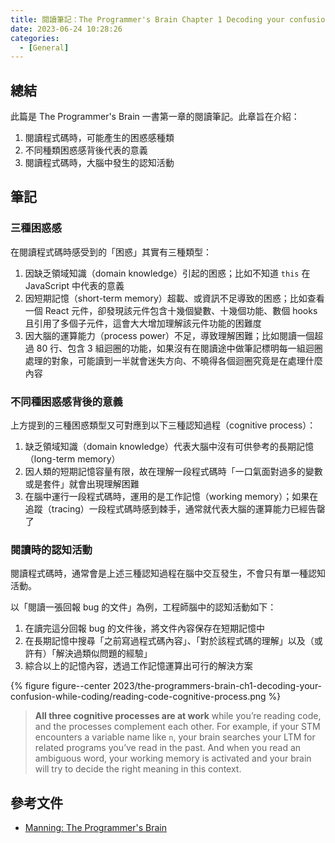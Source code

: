 ```yaml
---
title: 閱讀筆記：The Programmer's Brain Chapter 1 Decoding your confusion while coding
date: 2023-06-24 10:28:26
categories:
  - [General]
---
```


## 總結

此篇是 The Programmer's Brain 一書第一章的閱讀筆記。此章旨在介紹：

1. 閱讀程式碼時，可能產生的困惑感種類
2. 不同種類困惑感背後代表的意義
3. 閱讀程式碼時，大腦中發生的認知活動

## 筆記

### 三種困惑感

在閱讀程式碼時感受到的「困惑」其實有三種類型：

1. 因缺乏領域知識（domain knowledge）引起的困惑；比如不知道 `this` 在 JavaScript 中代表的意義
2. 因短期記憶（short-term memory）超載、或資訊不足導致的困惑；比如查看一個 React 元件，卻發現該元件包含十幾個變數、十幾個功能、數個 hooks 且引用了多個子元件，這會大大增加理解該元件功能的困難度
3. 因大腦的運算能力（process power）不足，導致理解困難；比如閱讀一個超過 80 行、包含 3 組迴圈的功能，如果沒有在閱讀途中做筆記標明每一組迴圈處理的對象，可能讀到一半就會迷失方向、不曉得各個迴圈究竟是在處理什麼內容

### 不同種困惑感背後的意義

上方提到的三種困惑類型又可對應到以下三種認知過程（cognitive process）：

1. 缺乏領域知識（domain knowledge）代表大腦中沒有可供參考的長期記憶（long-term memory）
2. 因人類的短期記憶容量有限，故在理解一段程式碼時「一口氣面對過多的變數或是套件」就會出現理解困難
3. 在腦中運行一段程式碼時，運用的是工作記憶（working memory）；如果在追蹤（tracing）一段程式碼時感到棘手，通常就代表大腦的運算能力已經告罄了

### 閱讀時的認知活動

閱讀程式碼時，通常會是上述三種認知過程在腦中交互發生，不會只有單一種認知活動。

以「閱讀一張回報 bug 的文件」為例，工程師腦中的認知活動如下：

1. 在讀完這分回報 bug 的文件後，將文件內容保存在短期記憶中
2. 在長期記憶中搜尋「之前寫過程式碼內容」、「對於該程式碼的理解」以及（或許有）「解決過類似問題的經驗」
3. 綜合以上的記憶內容，透過工作記憶運算出可行的解決方案

{% figure figure--center 2023/the-programmers-brain-ch1-decoding-your-confusion-while-coding/reading-code-cognitive-process.png %}

> **All three cognitive processes are at work** while you’re reading code, and the processes complement each other. For example, if your STM encounters a variable name like `n`, your brain searches your LTM for related programs you’ve read in the past. And when you read an ambiguous word, your working memory is activated and your brain will try to decide the right meaning in this context.

## 參考文件

- [Manning: The Programmer's Brain](https://www.manning.com/books/the-programmers-brain)
